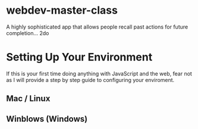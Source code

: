 # webdev-master-class

A highly sophisticated app that allows people recall past actions for future completion... 2do

# Setting Up Your Environment

If this is your first time doing anything with JavaScript and the web, fear not as I will provide a step by step guide to configuring your enviroment.

## Mac / Linux

## Winblows (Windows)

